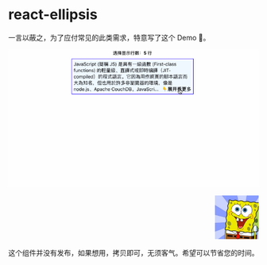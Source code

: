 # react-ellipsis

一言以蔽之，为了应付常见的此类需求，特意写了这个 Demo 🤣。

<img src="./images/elli_intro.gif" />

<p align="right">
  <img width="88" src="./images/elli.png" />
</p>

这个组件并没有发布，如果想用，拷贝即可，无须客气。希望可以节省您的时间。
